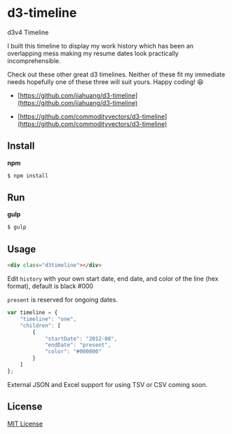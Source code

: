 # d3-timeline
d3v4 Timeline

I built this timeline to display my work history which has been an overlapping mess making my resume dates look practically incomprehensible.

Check out these other great d3 timelines. Neither of these fit my immediate needs hopefully one of these three will suit yours. Happy coding! 😆

* [https://github.com/jiahuang/d3-timeline](https://github.com/jiahuang/d3-timeline)

* [https://github.com/commodityvectors/d3-timeline](https://github.com/commodityvectors/d3-timeline)


## Install

__npm__
```sh
$ npm install
```

## Run

__gulp__
```sh
$ gulp
```

## Usage

```html
<div class="d3timeline"></div>
```

Edit `history` with your own start date, end date, and color of the line (hex format), default is black \#000

`present` is reserved for ongoing dates.

```javascript
var timeline = {
	"timeline": "one",
	"children": [
		{
			"startDate": "2012-08",
			"endDate": "present",
			"color": "#000000"
		}
	]
};
```

External JSON and Excel support for using TSV or CSV coming soon.

## License
[MIT License](LICENSE)
